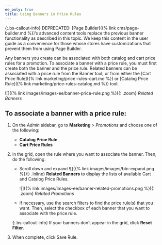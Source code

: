 ```yaml
---
ee_only: true
title: Using Banners in Price Rules
---
```


{:.bs-callout-info}
DEPRECATED: [Page Builder]({% link cms/page-builder.md %})’s advanced content tools replace the previous banner functionality as described in this topic. We keep this content in the user guide as a convenience for those whose stores have customizations that prevent them from using Page Builder.

Any banners you create can be associated with both catalog and cart price rules for a promotion. To associate a banner with a price rule, you must first create both the banner and the price rule. Related banners can be associated with a price rule from the Banner tool, or from either the [Cart Price Rule]({% link marketing/price-rules-cart.md %}) or [Catalog Price Rule]({% link marketing/price-rules-catalog.md %}) tool.

![]({% link images/images-ee/banner-price-rule.png %}){: .zoom}
_Related Banners_

## To associate a banner with a price rule:

1. On the _Admin_ sidebar, go to **Marketing** > _Promotions_ and choose one of the following:

    - **Catalog Price Rule**
    - **Cart Price Rules**

1. In the grid, open the rule where you want to associate the banner. Then, do the following:

    - Scroll down and expand ![]({% link images/images/btn-expand.png %}){: .Inline} **Related Banners** to display the lists of available Cart and Catalog Price Rules.

        ![]({% link images/images-ee/banner-related-promotions.png %}){: .zoom}
        _Related Promotions_

    - If necessary, use the search filters to find the price rule(s) that you want. Then, select the checkbox of each banner that you want to associate with the price rule.

    {:.bs-callout-info}
    If your banners don’t appear in the grid, click **Reset Filter**.

1. When complete, click <span class="btn">Save Rule</span>.
